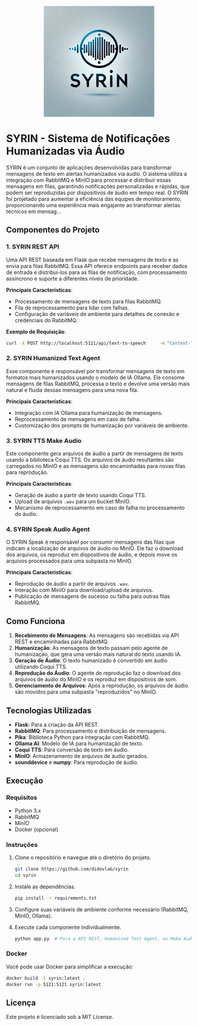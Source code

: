 
<div align="center">
  <img src="./Syrin.png" alt="SYRIN Logo" width="300"/>
</div>

# SYRIN - Sistema de Notificações Humanizadas via Áudio

SYRIN é um conjunto de aplicações desenvolvidas para transformar mensagens de texto em alertas humanizados via áudio. O sistema utiliza a integração com RabbitMQ e MinIO para processar e distribuir essas mensagens em filas, garantindo notificações personalizadas e rápidas, que podem ser reproduzidas por dispositivos de áudio em tempo real. O SYRIN foi projetado para aumentar a eficiência das equipes de monitoramento, proporcionando uma experiência mais engajante ao transformar alertas técnicos em mensag...

## Componentes do Projeto

### 1. SYRIN REST API

Uma API REST baseada em Flask que recebe mensagens de texto e as envia para filas RabbitMQ. Essa API oferece endpoints para receber dados de entrada e distribuí-los para as filas de notificação, com processamento assíncrono e suporte a diferentes níveis de prioridade.

**Principais Características**:
- Processamento de mensagens de texto para filas RabbitMQ.
- Fila de reprocessamento para lidar com falhas.
- Configuração de variáveis de ambiente para detalhes de conexão e credenciais do RabbitMQ.

**Exemplo de Requisição**:
```bash
curl -X POST http://localhost:5121/api/text-to-speech     -H "Content-Type: application/json"     -d '{"text": "This is a warning message."}'
```

### 2. SYRIN Humanized Text Agent

Esse componente é responsável por transformar mensagens de texto em formatos mais humanizados usando o modelo de IA Ollama. Ele consome mensagens de filas RabbitMQ, processa o texto e devolve uma versão mais natural e fluida dessas mensagens para uma nova fila.

**Principais Características**:
- Integração com IA Ollama para humanização de mensagens.
- Reprocessamento de mensagens em caso de falha.
- Customização dos prompts de humanização por variáveis de ambiente.

### 3. SYRIN TTS Make Audio

Este componente gera arquivos de áudio a partir de mensagens de texto usando a biblioteca Coqui TTS. Os arquivos de áudio resultantes são carregados no MinIO e as mensagens são encaminhadas para novas filas para reprodução.

**Principais Características**:
- Geração de áudio a partir de texto usando Coqui TTS.
- Upload de arquivos `.wav` para um bucket MinIO.
- Mecanismo de reprocessamento em caso de falha no processamento do áudio.

### 4. SYRIN Speak Audio Agent

O SYRIN Speak é responsável por consumir mensagens das filas que indicam a localização de arquivos de áudio no MinIO. Ele faz o download dos arquivos, os reproduz em dispositivos de áudio, e depois move os arquivos processados para uma subpasta no MinIO.

**Principais Características**:
- Reprodução de áudio a partir de arquivos `.wav`.
- Interação com MinIO para download/upload de arquivos.
- Publicação de mensagens de sucesso ou falha para outras filas RabbitMQ.

## Como Funciona

1. **Recebimento de Mensagens**: As mensagens são recebidas via API REST e encaminhadas para RabbitMQ.
2. **Humanização**: As mensagens de texto passam pelo agente de humanização, que gera uma versão mais natural do texto usando IA.
3. **Geração de Áudio**: O texto humanizado é convertido em áudio utilizando Coqui TTS.
4. **Reprodução do Áudio**: O agente de reprodução faz o download dos arquivos de áudio do MinIO e os reproduz em dispositivos de som.
5. **Gerenciamento de Arquivos**: Após a reprodução, os arquivos de áudio são movidos para uma subpasta "reproduzidos" no MinIO.

## Tecnologias Utilizadas

- **Flask**: Para a criação da API REST.
- **RabbitMQ**: Para processamento e distribuição de mensagens.
- **Pika**: Biblioteca Python para integração com RabbitMQ.
- **Ollama AI**: Modelo de IA para humanização de texto.
- **Coqui TTS**: Para conversão de texto em áudio.
- **MinIO**: Armazenamento de arquivos de áudio gerados.
- **sounddevice** e **numpy**: Para reprodução de áudio.

## Execução

### Requisitos

- Python 3.x
- RabbitMQ
- MinIO
- Docker (opcional)

### Instruções

1. Clone o repositório e navegue até o diretório do projeto.
   ```bash
   git clone https://github.com/didevlab/syrin
   cd syrin
   ```

2. Instale as dependências.
   ```bash
   pip install -r requirements.txt
   ```

3. Configure suas variáveis de ambiente conforme necessário (RabbitMQ, MinIO, Ollama).

4. Execute cada componente individualmente.
   ```bash
   python app.py  # Para a API REST, Humanized Text Agent, ou Make Audio Agent
   ```

### Docker

Você pode usar Docker para simplificar a execução:
```bash
docker build -t syrin:latest .
docker run -p 5121:5121 syrin:latest
```

## Licença

Este projeto é licenciado sob a MIT License.
